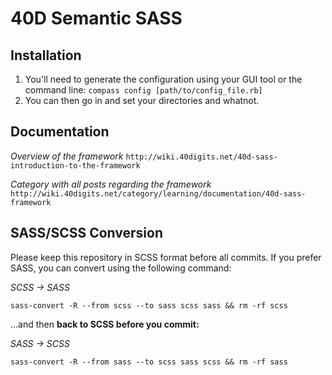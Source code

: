 40D Semantic SASS
=================

Installation
------------
1. You'll need to generate the configuration using your GUI tool or the command line: `compass config [path/to/config_file.rb]`
2. You can then go in and set your directories and whatnot.


Documentation
-------------
*Overview of the framework*
`http://wiki.40digits.net/40d-sass-introduction-to-the-framework`

*Category with all posts regarding the framework*
`http://wiki.40digits.net/category/learning/documentation/40d-sass-framework`


SASS/SCSS Conversion
--------------------
Please keep this repository in SCSS format before all commits. If you prefer SASS, you can convert using the following command:

*SCSS -> SASS*

`sass-convert -R --from scss --to sass scss sass && rm -rf scss`

...and then **back to SCSS before you commit:**

*SASS -> SCSS*

`sass-convert -R --from sass --to scss sass scss && rm -rf sass`
